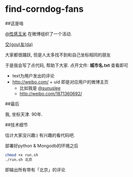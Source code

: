 find-corndog-fans
=================

##这是啥

[@性感玉米](http://weibo.com/corndog) 在微博组织了一个活动.

[交(gou)友(da)](http://weibo.com/1676582524/)

大家都很踊跃, 但是人太多找不到和自己坐标相同的朋友

于是我会写了点代码, 帮助下大家. 点开文件: __城市名.txt__ 查看即可

* text为用户发出的评论
* http://weibo.com/ + uid 即是对应用户的微博主页
    * 比如我是 [@sunuslee](http://weibo.com/1871360692/)
    * [http://weibo.com/1871360692/ ](http://weibo.com/1871360692/)

##最后

我, 坐标天津. 90年.

##技术细节

估计大家没兴趣:) 有兴趣的看代码吧.

部署好python & Mongodb的环境之后

```bash
chmod +x run.sh
./run.sh 北京
```

即输出所有带有「北京」的评论
